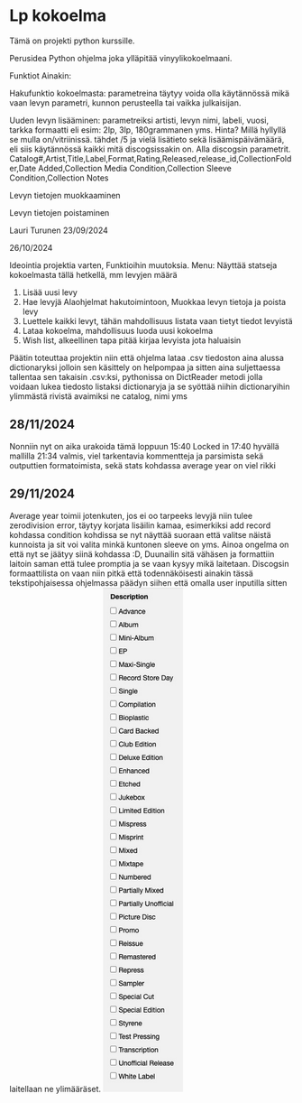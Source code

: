 # Lp kokoelma
Tämä on projekti python kurssille.

Perusidea
Python ohjelma joka ylläpitää vinyylikokoelmaani.

Funktiot
Ainakin:

Hakufunktio kokoelmasta: parametreina täytyy voida olla käytännössä mikä vaan levyn parametri, kunnon perusteella tai vaikka julkaisijan.

Uuden levyn lisääminen: parametreiksi artisti, levyn nimi, labeli, vuosi, tarkka formaatti eli esim: 2lp, 3lp, 180grammanen yms. Hinta? Millä hyllyllä se mulla on/vitriinissä.
tähdet /5 ja vielä lisätieto sekä lisäämispäivämäärä, eli siis käytännössä kaikki mitä discogsissakin on. Alla discogsin parametrit.
Catalog#,Artist,Title,Label,Format,Rating,Released,release_id,CollectionFolder,Date Added,Collection Media Condition,Collection Sleeve Condition,Collection Notes

Levyn tietojen muokkaaminen

Levyn tietojen poistaminen

Lauri Turunen 23/09/2024


26/10/2024 

Ideointia projektia varten,
Funktioihin muutoksia.
Menu: Näyttää statseja kokoelmasta tällä hetkellä, mm levyjen määrä
1. Lisää uusi levy
2. Hae levyjä
    Alaohjelmat hakutoimintoon, Muokkaa levyn tietoja ja poista levy
3. Luettele kaikki levyt, tähän mahdollisuus listata vaan tietyt tiedot levyistä
4. Lataa kokoelma, mahdollisuus luoda uusi kokoelma
5. Wish list, alkeellinen tapa pitää kirjaa levyista jota haluaisin

Päätin toteuttaa projektin niin että ohjelma lataa .csv tiedoston aina alussa dictionaryksi jolloin sen käsittely on helpompaa ja sitten aina suljettaessa tallentaa sen takaisin .csv:ksi, pythonissa on DictReader metodi jolla voidaan lukea tiedosto listaksi dictionaryja ja se syöttää niihin dictionaryihin ylimmästä rivistä avaimiksi ne catalog, nimi yms

## 28/11/2024
Nonniin nyt on aika urakoida tämä loppuun
15:40 Locked in
17:40 hyvällä mallilla
21:34 valmis, viel tarkentavia kommentteja ja parsimista sekä outputtien formatoimista, sekä stats kohdassa average year on viel rikki

## 29/11/2024
Average year toimii jotenkuten, jos ei oo tarpeeks levyjä niin tulee zerodivision error, täytyy korjata
lisäilin kamaa, esimerkiksi add record kohdassa condition kohdissa se nyt näyttää suoraan että valitse näistä kunnoista ja sit voi valita minkä kuntonen sleeve on yms.
Ainoa ongelma on että nyt se jäätyy siinä kohdassa :D, Duunailin sitä vähäsen ja formattiin laitoin saman että tulee promptia ja se vaan kysyy mikä laitetaan.
Discogsin formaattilista on vaan niin pitkä että todennäköisesti ainakin tässä tekstipohjaisessa ohjelmassa päädyn siihen että omalla user inputilla sitten laitellaan ne ylimääräset.
![Formaattilista](/Dokumentaatio/image.png)

